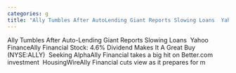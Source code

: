 ```yaml
---
categories: g
title: "Ally Tumbles After AutoLending Giant Reports Slowing Loans  Yahoo Finance"
---
```

Ally Tumbles After Auto-Lending Giant Reports Slowing Loans&nbsp;&nbsp;Yahoo FinanceAlly Financial Stock: 4.6% Dividend Makes It A Great Buy (NYSE:ALLY)&nbsp;&nbsp;Seeking AlphaAlly Financial takes a big hit on Better.com investment&nbsp;&nbsp;HousingWireAlly Financial cuts view as it prepares for m